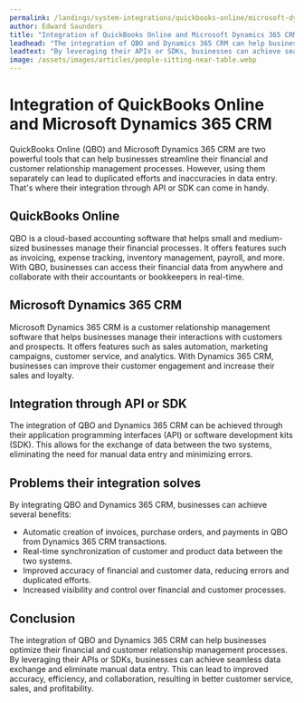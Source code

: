 ```yaml
---
permalink: /landings/system-integrations/quickbooks-online/microsoft-dynamics-365-crm
author: Edward Saunders
title: "Integration of QuickBooks Online and Microsoft Dynamics 365 CRM"
leadhead: "The integration of QBO and Dynamics 365 CRM can help businesses optimize their financial and customer relationship management processes"
leadtext: "By leveraging their APIs or SDKs, businesses can achieve seamless data exchange and eliminate manual data entry. This can lead to improved accuracy, efficiency, and collaboration, resulting in better customer service, sales, and profitability."
image: /assets/images/articles/people-sitting-near-table.webp
---
```

<div class="arttext">	<h1>Integration of QuickBooks Online and Microsoft Dynamics 365 CRM</h1>
	<p>QuickBooks Online (QBO) and Microsoft Dynamics 365 CRM are two powerful tools that can help businesses streamline their financial and customer relationship management processes. However, using them separately can lead to duplicated efforts and inaccuracies in data entry. That's where their integration through API or SDK can come in handy.</p>
	<h2>QuickBooks Online</h2>
	<p>QBO is a cloud-based accounting software that helps small and medium-sized businesses manage their financial processes. It offers features such as invoicing, expense tracking, inventory management, payroll, and more. With QBO, businesses can access their financial data from anywhere and collaborate with their accountants or bookkeepers in real-time.</p>
	<h2>Microsoft Dynamics 365 CRM</h2>
	<p>Microsoft Dynamics 365 CRM is a customer relationship management software that helps businesses manage their interactions with customers and prospects. It offers features such as sales automation, marketing campaigns, customer service, and analytics. With Dynamics 365 CRM, businesses can improve their customer engagement and increase their sales and loyalty.</p>
	<h2>Integration through API or SDK</h2>
	<p>The integration of QBO and Dynamics 365 CRM can be achieved through their application programming interfaces (API) or software development kits (SDK). This allows for the exchange of data between the two systems, eliminating the need for manual data entry and minimizing errors.</p>
	<h2>Problems their integration solves</h2>
	<p>By integrating QBO and Dynamics 365 CRM, businesses can achieve several benefits:</p>
	<ul>
		<li>Automatic creation of invoices, purchase orders, and payments in QBO from Dynamics 365 CRM transactions.</li>
		<li>Real-time synchronization of customer and product data between the two systems.</li>
		<li>Improved accuracy of financial and customer data, reducing errors and duplicated efforts.</li>
		<li>Increased visibility and control over financial and customer processes.</li>
	</ul>
	<h2>Conclusion</h2>
	<p>The integration of QBO and Dynamics 365 CRM can help businesses optimize their financial and customer relationship management processes. By leveraging their APIs or SDKs, businesses can achieve seamless data exchange and eliminate manual data entry. This can lead to improved accuracy, efficiency, and collaboration, resulting in better customer service, sales, and profitability.</p>
</div>